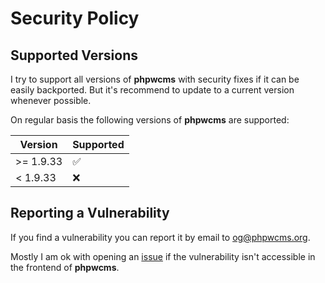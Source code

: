 # Security Policy

## Supported Versions

I try to support all versions of **phpwcms** with security fixes if it can be easily backported. But it's
recommend to update to a current version whenever possible.

On regular basis the following versions of **phpwcms** are supported:

| Version   | Supported          |
|-----------| ------------------ |
| &gt;= 1.9.33 | :white_check_mark: |
| &lt; 1.9.33  | :x:                |

## Reporting a Vulnerability

If you find a vulnerability you can report it by email to <og@phpwcms.org>.

Mostly I am ok with opening an [issue](https://github.com/slackero/phpwcms/issues)
if the vulnerability isn't accessible in the frontend of **phpwcms**.